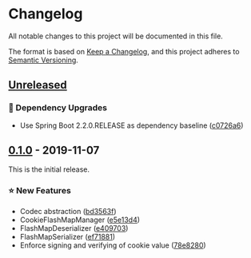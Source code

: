 # Changelog
All notable changes to this project will be documented in this file.

The format is based on [Keep a Changelog](https://keepachangelog.com/en/1.0.0/),
and this project adheres to [Semantic Versioning](https://semver.org/spec/v2.0.0.html).


## [Unreleased]

### 🔨 Dependency Upgrades
- Use Spring Boot 2.2.0.RELEASE as dependency baseline ([c0726a6](https://github.com/innoq/spring-cookie/commit/c0726a6d184d0bb0fdef4b9e1dc96b152763a5bc))


## [0.1.0] - 2019-11-07

This is the initial release.

### ⭐️ New Features
- Codec abstraction ([bd3563f](https://github.com/innoq/spring-cookie/commit/bd3563f30489b1b791d93098e0a2abdc6275c416))
- CookieFlashMapManager ([e5e13d4](https://github.com/innoq/spring-cookie/commit/e5e13d4a1bcfec4883d49a5ef30f13c59e0e7f61))
- FlashMapDeserializer ([e409703](https://github.com/innoq/spring-cookie/commit/e409703f7bcb3ceb9a7c7c70b5f26f276d3305a4))
- FlashMapSerializer ([ef71881](https://github.com/innoq/spring-cookie/commit/ef7188143bcd8e50d57557c416fb3456d6b64cd0))
- Enforce signing and verifying of cookie value ([78e8280](https://github.com/innoq/spring-cookie/commit/78e8280bb6f1dcc20aa3843bceb75db36d5ac879))


[Unreleased]: https://github.com/innoq/spring-cookie/compare/v0.1.0...HEAD
[0.1.0]: https://github.com/innoq/spring-cookie/compare/6783509e8824b8b10e97cd80ee922c213c195340...v0.1.0
